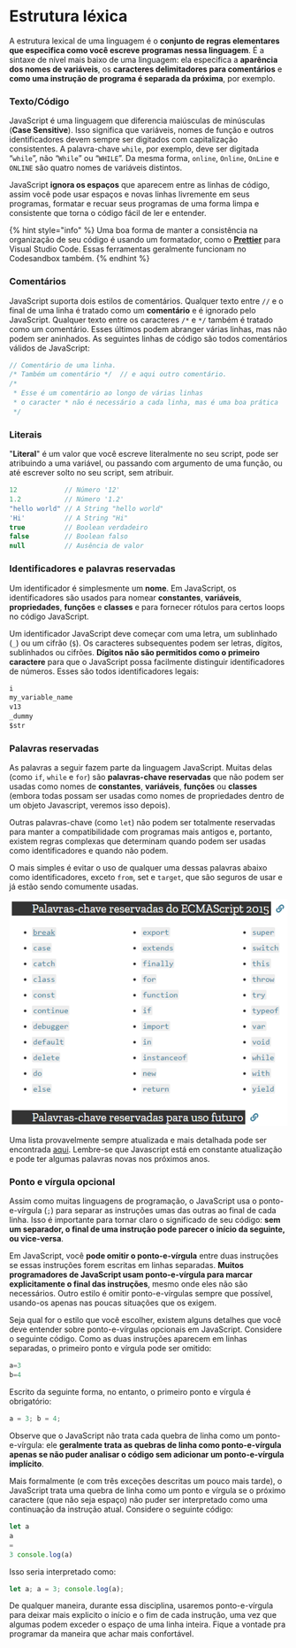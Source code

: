 # Estrutura léxica

A estrutura lexical de uma linguagem é o **conjunto de regras elementares que especifica como você escreve programas nessa linguagem**. É a sintaxe de nível mais baixo de uma linguagem: ela especifica a **aparência dos nomes de variáveis**, os **caracteres delimitadores para comentários** e **como uma instrução de programa é separada da próxima**, por exemplo.

### Texto/Código

JavaScript é uma linguagem que diferencia maiúsculas de minúsculas (**Case Sensitive**). Isso significa que variáveis, nomes de função e outros identificadores devem sempre ser digitados com capitalização consistentes. A palavra-chave `while`, por exemplo, deve ser digitada “`while`”, não “`While`” ou “`WHILE`”. Da mesma forma, `online`, `Online`, `OnLine` e `ONLINE` são quatro nomes de variáveis distintos.

JavaScript **ignora os espaços** que aparecem entre as linhas de código, assim você pode usar espaços e novas linhas livremente em seus programas, formatar e recuar seus programas de uma forma limpa e consistente que torna o código fácil de ler e entender.

{% hint style="info" %}
Uma boa forma de manter a consistência na organização de seu código é usando um formatador, como o [**Prettier**](https://prettier.io/) para Visual Studio Code. Essas ferramentas geralmente funcionam no Codesandbox também.
{% endhint %}

### Comentários

JavaScript suporta dois estilos de comentários. Qualquer texto entre `//` e o final de uma linha é tratado como um **comentário** e é ignorado pelo JavaScript. Qualquer texto entre os caracteres `/*`  e  `*/` também é tratado como um comentário. Esses últimos podem abranger várias linhas, mas não podem ser aninhados. As seguintes linhas de código são todos comentários válidos de JavaScript:

```javascript
// Comentário de uma linha.
/* Também um comentário */  // e aqui outro comentário.
/*
 * Esse é um comentário ao longo de várias linhas
 * o caracter * não é necessário a cada linha, mas é uma boa prática
 */
```

### Literais

"**Literal**" é um valor que você escreve literalmente no seu script, pode ser atribuindo a uma variável, ou passando com argumento de uma função, ou até escrever solto no seu script, sem atribuir.

```javascript
12            // Número '12'
1.2           // Número '1.2'
"hello world" // A String "hello world"
'Hi'          // A String "Hi"
true          // Boolean verdadeiro
false         // Boolean falso
null          // Ausência de valor
```

### Identificadores e palavras reservadas

Um identificador é simplesmente um **nome**. Em JavaScript, os identificadores são usados para nomear **constantes**, **variáveis**, **propriedades**, **funções** e **classes** e para fornecer rótulos para certos loops no código JavaScript.

Um identificador JavaScript deve começar com uma letra, um sublinhado (`_`) ou um cifrão (`$`). Os caracteres subsequentes podem ser letras, dígitos, sublinhados ou cifrões. **Dígitos não são permitidos como o primeiro caractere** para que o JavaScript possa facilmente distinguir identificadores de números. Esses são todos identificadores legais:

```javascript
i
my_variable_name
v13
_dummy
$str
```

### Palavras reservadas

As palavras a seguir fazem parte da linguagem JavaScript. Muitas delas (como `if`, `while` e `for`) são **palavras-chave reservadas** que não podem ser usadas como nomes de **constantes**, **variáveis**, **funções** ou **classes** (embora todas possam ser usadas como nomes de propriedades dentro de um objeto Javascript, veremos isso depois).

Outras palavras-chave (como `let`) não podem ser totalmente reservadas para manter a compatibilidade com programas mais antigos e, portanto, existem regras complexas que determinam quando podem ser usadas como identificadores e quando não podem.&#x20;

O mais simples é evitar o uso de qualquer uma dessas palavras abaixo como identificadores, exceto `from`, set e `target`, que são seguros de usar e já estão sendo comumente usadas.

![](<../.gitbook/assets/image (1).png>)

Uma lista provavelmente sempre atualizada e mais detalhada pode ser encontrada [aqui](https://developer.mozilla.org/pt-BR/docs/Web/JavaScript/Reference/Lexical\_grammar#palavras-chave). Lembre-se que Javascript está em constante atualização e pode ter algumas palavras novas nos próximos anos.

### Ponto e vírgula opcional

Assim como muitas linguagens de programação, o JavaScript usa o ponto-e-vírgula (`;`) para separar as instruções umas das outras ao final de cada linha. Isso é importante para tornar claro o significado de seu código: **sem um separador, o final de uma instrução pode parecer o início da seguinte, ou vice-versa**.

Em JavaScript, você **pode omitir o ponto-e-vírgula** entre duas instruções se essas instruções forem escritas em linhas separadas. **Muitos programadores de JavaScript usam ponto-e-vírgula para marcar explicitamente o final das instruções**, mesmo onde eles não são necessários. Outro estilo é omitir ponto-e-vírgulas sempre que possível, usando-os apenas nas poucas situações que os exigem.

Seja qual for o estilo que você escolher, existem alguns detalhes que você deve entender sobre ponto-e-vírgulas opcionais em JavaScript. Considere o seguinte código. Como as duas instruções aparecem em linhas separadas, o primeiro ponto e vírgula pode ser omitido:

```javascript
a=3
b=4
```

Escrito da seguinte forma, no entanto, o primeiro ponto e vírgula é obrigatório:

```javascript
a = 3; b = 4;
```

Observe que o JavaScript não trata cada quebra de linha como um ponto-e-vírgula: ele **geralmente trata as quebras de linha como ponto-e-vírgula apenas se não puder analisar o código sem adicionar um ponto-e-vírgula implícito**.

Mais formalmente (e com três exceções descritas um pouco mais tarde), o JavaScript trata uma quebra de linha como um ponto e vírgula se o próximo caractere (que não seja espaço) não puder ser interpretado como uma continuação da instrução atual. Considere o seguinte código:

```javascript
let a
a
=
3 console.log(a)
```

Isso seria interpretado como:

```javascript
let a; a = 3; console.log(a);
```

De qualquer maneira, durante essa disciplina, usaremos ponto-e-vírgula para deixar mais explicito o início e o fim de cada instrução, uma vez que algumas podem exceder o espaço de uma linha inteira. Fique a vontade pra programar da maneira que achar mais confortável.
